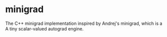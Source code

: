 # minigrad
The C++ minigrad implementation inspired by Andrej's minigrad, which is a A tiny scalar-valued autograd engine.
